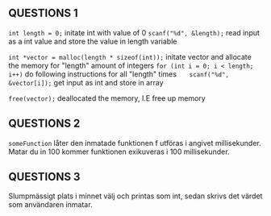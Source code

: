## QUESTIONS 1

`int length = 0;` initate int with value of 0
`scanf("%d", &length);` read input as a int value and store the value in length variable

`int *vector = malloc(length * sizeof(int));` initate vector and allocate the memory for "length" amount of integers
`for (int i = 0; i < length; i++)` do following instructions for all "length" times
`   scanf("%d", &vector[i]);` get input as int and store in array

`free(vector);` deallocated the memory, I.E free up memory

## QUESTIONS 2

`someFunction` låter den inmatade funktionen f utföras i angivet millisekunder. Matar du in 100 kommer funktionen exikuveras i 100 millisekunder.

## QUESTIONS 3

Slumpmässigt plats i minnet välj och printas som int, sedan skrivs det värdet som användaren inmatar.


